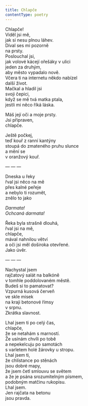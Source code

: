 ```yaml
---
title: Chlapče
contentType: poetry
---
```


<section>

Chlapče!  
Viděl jsi mě,  
jak si nesu plnou láhev.  
Díval ses mi pozorně  
na prsty.  
Poslouchal jsi,  
jak volové kácejí ořešáky v ulici  
jeden za druhým,  
aby město vypadalo nově.  
Včera ti na internetu někdo nabízel  
další život.  
Mačkal a hladil jsi  
svoji čepici,  
když se mě tvá matka ptala,  
jestli mi něco říká láska.

Máš její oči a moje prsty.  
Jsi připraven,  
chlapče.

Ještě počkej,  
teď kouř z ranní kantýny  
stoupá do zmateného pruhu slunce  
a mění se  
v oranžový kouř.

— — —

Dneska u řeky  
řval jsi něco na mě\
přes kalné peřeje  
a nebylo ti rozumět,  
znělo to jako  

_Darmata!  
Ochcaná darmata!_

Řeka byla strašně dlouhá,  
řval jsi na mě,  
chlapče,  
mával nahnilou větví  
a oči jsi měl doširoka otevřené.  
Jako úvěr.

— — —

Nachystal jsem  
rajčatový salát na balkóně  
v tomhle poddolovaném městě.  
Budeš si to pamatovat?  
Vzpurná kusová červeň  
ve skle misek  
na kraji betonové římsy  
v srpnu.  
Zkrátka slavnost.

Lhal jsem ti po celý čas,  
chlapče,  
že se netahám s marností.  
Že usínám chvíli po tobě  
a nepekelcuju po samotách  
s varletem holé žárovky u stropu.  
Lhal jsem ti,  
že chlístance po stěnách  
jsou dobré mapy,  
že jsem četl smlouvu se světem  
a že je psána srozumitelným písmem,  
podobným matčinu rukopisu.  
Lhal jsem.  
Jen rajčata na betonu  
jsou pravda.

</section>
